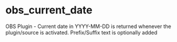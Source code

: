 # obs_current_date
OBS Plugin - Current date in YYYY-MM-DD is returned whenever the plugin/source is activated. Prefix/Suffix text is optionally added
